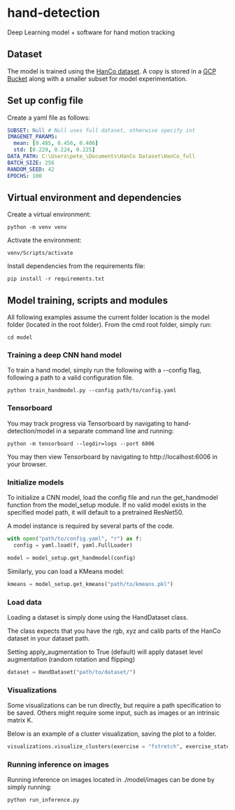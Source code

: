 # hand-detection
Deep Learning model + software for hand motion tracking

## Dataset
The model is trained using the [HanCo dataset](https://lmb.informatik.uni-freiburg.de/resources/datasets/HanCo.en.html).
A copy is stored in a [GCP Bucket](https://console.cloud.google.com/storage/browser/hanco-data-bucket) along with a smaller subset for model experimentation.


## Set up config file
Create a yaml file as follows:
```yaml
SUBSET: Null # Null uses full dataset, otherwise specify int
IMAGENET_PARAMS:
  mean: [0.485, 0.456, 0.406]
  std: [0.229, 0.224, 0.225]
DATA_PATH: C:\Users\pete_\Documents\HanCo Dataset\HanCo_full
BATCH_SIZE: 256
RANDOM_SEED: 42
EPOCHS: 100
```

## Virtual environment and dependencies
Create a virtual environment:
```shell
python -m venv venv
```

Activate the environment:
```shell
venv/Scripts/activate
```

Install dependencies from the requirements file:
```shell
pip install -r requirements.txt
```

## Model training, scripts and modules
All following examples assume the current folder location is the model folder (located in the root folder). From the cmd root folder, simply run:

```shell
cd model
```

### Training a deep CNN hand model
To train a hand model, simply run the following with a --config flag, following a path to a valid configuration file.
```shell
python train_handmodel.py --config path/to/config.yaml
```

### Tensorboard
You may track progress via Tensorboard by navigating to hand-detection/model in a separate command line and running:
```
python -m tensorboard --logdir=logs --port 6006
```

You may then view Tensorboard by navigating to http://localhost:6006 in your browser.

### Initialize models
To initialize a CNN model, load the config file and run the get_handmodel function from the model_setup module. If no valid model exists in the specified model path, it will default to a pretrained ResNet50.

A model instance is required by several parts of the code.

```python
with open("path/to/config.yaml", "r") as f:
  config = yaml.load(f, yaml.FullLoader)

model = model_setup.get_handmodel(config)
```

Similarly, you can load a KMeans model:
```python
kmeans = model_setup.get_kmeans("path/to/kmeans.pkl")
```

### Load data
Loading a dataset is simply done using the HandDataset class.

The class expects that you have the rgb, xyz and calib parts of the HanCo dataset in your dataset path.

Setting apply_augmentation to True (default) will apply dataset level augmentation (random rotation and flipping)

```python
dataset = HandDataset("path/to/dataset/")
```


### Visualizations
Some visualizations can be run directly, but require a path specification to be saved. Others might require some input, such as images or an intrinsic matrix K.

Below is an example of a cluster visualization, saving the plot to a folder.

```python
visualizations.visualize_clusters(exercise = "fstretch", exercise_state = "0000", kmeans_path = "path/to/kmeans.pkl", save_path="path/to/plots/fig.png")
```

### Running inference on images
Running inference on images located in ./model/images can be done by simply running:

```
python run_inference.py
```